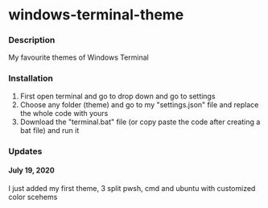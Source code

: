 # windows-terminal-theme

<h3> Description </h3>
<p>My favourite themes of Windows Terminal </p>

<h3> Installation </h3>
<ol>
  <li>First open terminal and go to drop down and go to settings </li>
  <li>Choose any folder (theme) and go to my "settings.json" file and replace the whole code with yours</li>
  <li>Download the "terminal.bat" file (or copy paste the code after creating a bat file) and run it </li> 
</ol>
<h3> Updates </h3>
<h4> July 19, 2020 </h4>
<p> I just added my first theme, 3 split pwsh, cmd and ubuntu with customized color scehems </p>
